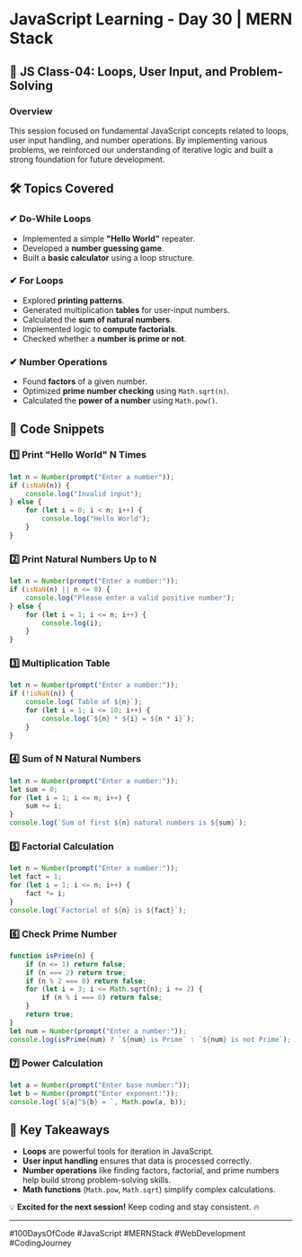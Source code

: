 # JavaScript Learning - Day 30 | MERN Stack

## 🚀 JS Class-04: Loops, User Input, and Problem-Solving

### Overview
This session focused on fundamental JavaScript concepts related to loops, user input handling, and number operations. By implementing various problems, we reinforced our understanding of iterative logic and built a strong foundation for future development.

## 🛠 Topics Covered

### ✔ Do-While Loops
- Implemented a simple **"Hello World"** repeater.
- Developed a **number guessing game**.
- Built a **basic calculator** using a loop structure.

### ✔ For Loops
- Explored **printing patterns**.
- Generated multiplication **tables** for user-input numbers.
- Calculated the **sum of natural numbers**.
- Implemented logic to **compute factorials**.
- Checked whether a **number is prime or not**.

### ✔ Number Operations
- Found **factors** of a given number.
- Optimized **prime number checking** using `Math.sqrt(n)`.
- Calculated the **power of a number** using `Math.pow()`.

## 📌 Code Snippets

### 1️⃣ Print "Hello World" N Times
```javascript
let n = Number(prompt("Enter a number"));
if (isNaN(n)) {
    console.log("Invalid input");
} else {
    for (let i = 0; i < n; i++) {
        console.log("Hello World");  
    }
}
```

### 2️⃣ Print Natural Numbers Up to N
```javascript
let n = Number(prompt("Enter a number:"));
if (isNaN(n) || n <= 0) {
    console.log("Please enter a valid positive number");
} else {
    for (let i = 1; i <= n; i++) {
        console.log(i);
    }
}
```

### 3️⃣ Multiplication Table
```javascript
let n = Number(prompt("Enter a number:"));
if (!isNaN(n)) {
    console.log(`Table of ${n}`);
    for (let i = 1; i <= 10; i++) {
        console.log(`${n} * ${i} = ${n * i}`);
    }
}
```

### 4️⃣ Sum of N Natural Numbers
```javascript
let n = Number(prompt("Enter a number:"));
let sum = 0;
for (let i = 1; i <= n; i++) {
    sum += i;
}
console.log(`Sum of first ${n} natural numbers is ${sum}`);
```

### 5️⃣ Factorial Calculation
```javascript
let n = Number(prompt("Enter a number:"));
let fact = 1;
for (let i = 1; i <= n; i++) {
    fact *= i;
}
console.log(`Factorial of ${n} is ${fact}`);
```

### 6️⃣ Check Prime Number
```javascript
function isPrime(n) {
    if (n <= 1) return false;
    if (n === 2) return true;
    if (n % 2 === 0) return false;
    for (let i = 3; i <= Math.sqrt(n); i += 2) {
        if (n % i === 0) return false;
    }
    return true;
}
let num = Number(prompt("Enter a number:"));
console.log(isPrime(num) ? `${num} is Prime` : `${num} is not Prime`);
```

### 7️⃣ Power Calculation
```javascript
let a = Number(prompt("Enter base number:"));
let b = Number(prompt("Enter exponent:"));
console.log(`${a}^${b} = `, Math.pow(a, b));
```

## 🎯 Key Takeaways
- **Loops** are powerful tools for iteration in JavaScript.
- **User input handling** ensures that data is processed correctly.
- **Number operations** like finding factors, factorial, and prime numbers help build strong problem-solving skills.
- **Math functions** (`Math.pow`, `Math.sqrt`) simplify complex calculations.

💡 **Excited for the next session!** Keep coding and stay consistent. 🔥

---

#100DaysOfCode #JavaScript #MERNStack #WebDevelopment #CodingJourney

